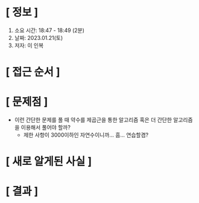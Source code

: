 # **[ 정보 ]**
1. 소요 시간: 18:47 - 18:49 (2분)
2. 날짜: 2023.01.21(토)
3. 저자: 이 인복

# **[ 접근 순서 ]**

# **[ 문제점 ]**
- 이런 간단한 문제를 풀 때 약수를 제곱근을 통한 알고리즘 혹은 더 간단한 알고리즘을 이용해서 풀어야 할까?
    - 제한 사항이 3000이하인 자연수이니까... 흠... 연습할겸?

# **[ 새로 알게된 사실 ]**

# **[ 결과 ]**       

